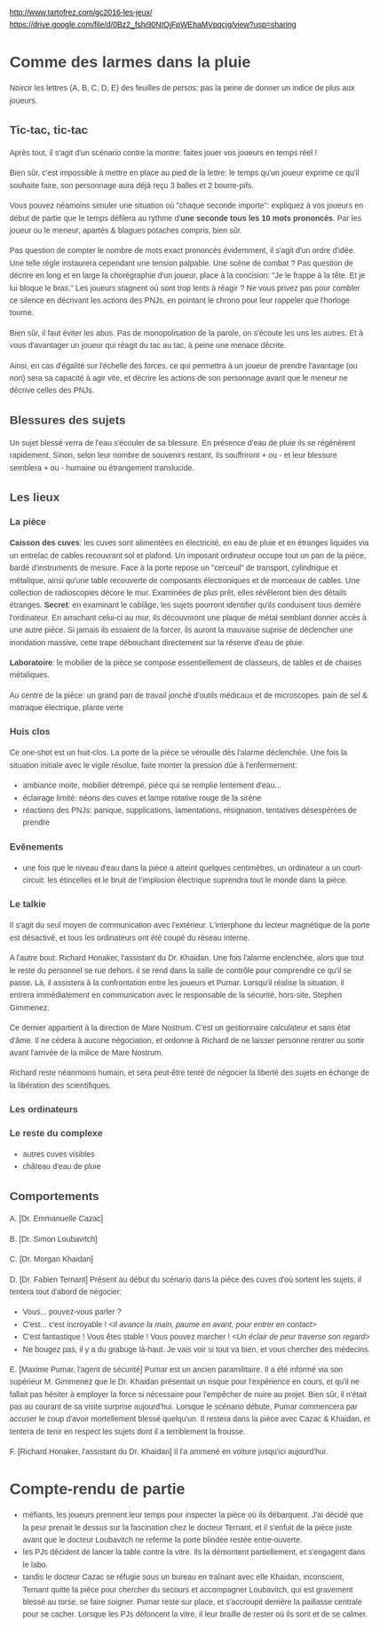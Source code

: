 <style type="text/css">body{margin:40px auto;max-width:650px;line-height:1.6;font-family: sans-serif;color:#444;padding:0 10px}h1,h2,h3{line-height:1.2}</style>

http://www.tartofrez.com/gc2016-les-jeux/
https://drive.google.com/file/d/0Bz2_fshi90NtQjFpWEhaMVpqcjg/view?usp=sharing


# Comme des larmes dans la pluie

Noircir les lettres (A, B, C, D, E) des feuilles de persos: pas la peine de donner un indice de plus aux joueurs.


## Tic-tac, tic-tac

Après tout, il s'agit d'un scénario contre la montre: faites jouer vos joueurs en temps réel !

Bien sûr, c'est impossible à mettre en place au pied de la lettre: le temps qu'un joueur exprime ce qu'il souhaite faire,
son personnage aura déjà reçu 3 balles et 2 bourre-pifs.

Vous pouvez néamoins simuler une situation où "chaque seconde importe":
expliquez à vos joueurs en début de partie que le temps défilera au rythme d'**une seconde tous les 10 mots prononcés**.
Par les joueur ou le meneur, apartés & blagues potaches compris, bien sûr.

Pas question de compter le nombre de mots exact prononcés évidemment, il s'agit d'un ordre d'idée.
Une telle règle instaurera cependant une tension palpable.
Une scène de combat ? Pas question de décrire en long et en large la chorégraphie d'un joueur, place à la concision: "Je le frappe à la tête. Et je lui bloque le bras."
Les joueurs stagnent où sont trop lents à réagir ? Ne vous privez pas pour combler ce silence en décrivant les actions des PNJs, en pointant le chrono pour leur rappeler que l'horloge tourne.

Bien sûr, il faut éviter les abus. Pas de monopolisation de la parole, on s'écoute les uns les autres.
Et à vous d'avantager un joueur qui réagit du tac au tac, à peine une menace décrite.

Ainsi, en cas d'égalité sur l'échelle des forces, ce qui permettra à un joueur de prendre l'avantage (ou non)
sera sa capacité à agir vite, et décrire les actions de son personnage avant que le meneur ne décrive celles des PNJs.


## Blessures des sujets

Un sujet blessé verra de l'eau s'écouler de sa blessure.
En présence d'eau de pluie ils se régénèrent rapidement. Sinon, selon leur nombre de souvenirs restant,
ils souffriront + ou - et leur blessure semblera + ou - humaine ou étrangement translucide.


## Les lieux

### La pièce

**Caisson des cuves**: les cuves sont alimentées en électricité, en eau de pluie et en étranges liquides via un entrelac de cables recouvrant sol et plafond.
Un imposant ordinateur occupe tout un pan de la pièce, bardé d'instruments de mesure.
Face à la porte repose un "cerceuil" de transport, cylindrique et métalique, ainsi qu'une table recouverte de composants électroniques et de morceaux de cables.
Une collection de radioscopies décore le mur. Examinées de plus prêt, elles révêleront bien des détails étranges.
__Secret__: en examinant le cablâge, les sujets pourront identifier qu'ils conduisent tous derrière l'ordinateur.
En arrachant celui-ci au mur, ils découvriront une plaque de métal semblant donner accès à une autre pièce.
Si jamais ils essaient de la forcer, ils auront la mauvaise suprise de déclencher une inondation massive,
cette trape débouchant directement sur la réserve d'eau de pluie.

**Laboratoire**: le mobilier de la pièce se compose essentiellement de classeurs, de tables et de chaises métaliques.

Au centre de la pièce: un grand pan de travail jonché d'outils médicaux et de microscopes.
pain de sel & matraque électrique, plante verte

### Huis clos

Ce one-shot est un huit-clos. La porte de la pièce se vérouille dès l'alarme déclenchée.
Une fois la situation initiale avec le vigile résolue, faite monter la pression dûe à l'enfermement:
- ambiance moite, mobilier détrempé, pièce qui se remplie lentement d'eau...
- éclairage limité: néons des cuves et lampe rotative rouge de la sirène
- réactions des PNJs: panique, supplications, lamentations, résignation, tentatives désespérées de prendre

### Evênements

- une fois que le niveau d'eau dans la pièce a atteint quelques centimètres, un ordinateur a un court-circuit:
les étincelles et le bruit de l'implosion électrique suprendra tout le monde dans la pièce.

### Le talkie

Il s'agit du seul moyen de communication avec l'extérieur.
L'interphone du lecteur magnétique de la porte est désactivé, et tous les ordinateurs ont été coupé du réseau interne.

A l'autre bout: Richard Honaker, l'assistant du Dr. Khaidan.
Une fois l'alarme enclenchée, alors que tout le reste du personnel se rue dehors, il se rend dans la salle de contrôle pour comprendre ce qu'il se passe.
Là, il assistera à la confrontation entre les joueurs et Pumar.
Lorsqu'il réalise la situation, il entrera immédiatement en communication avec le responsable de la sécurité, hors-site, Stephen Gimmenez.

Ce dernier appartient à la direction de Mare Nostrum. C'est un gestionnaire calculateur et sans état d'âme.
Il ne cédera à aucune négociation, et ordonne à Richard de ne laisser personne rentrer ou sortir avant l'arrivée de la milice de Mare Nostrum.

Richard reste néanmoins humain, et sera peut-être tenté de négocier la liberté des sujets en échange de la libération des scientifiques.

### Les ordinateurs



### Le reste du complexe

- autres cuves visibles
- château d'eau de pluie


## Comportements

A. [Dr. Emmanuelle Cazac]

B. [Dr. Simon Loubavitch]

C. [Dr. Morgan Khaidan]

D. [Dr. Fabien Ternant]
Présent au début du scénario dans la pièce des cuves d'où sortent les sujets,
il tentera tout d'abord de négocier:
  * Vous... pouvez-vous parler ?
  * C'est... c'est incroyable ! _<Il avance la main, paume en avant, pour entrer en contact>_
  * C'est fantastique ! Vous êtes stable ! Vous pouvez marcher ! _<Un éclair de peur traverse son regard>_
  * Ne bougez pas, il y a du grabuge là-haut. Je vais voir si tout va bien, et vous chercher des médecins.

E. [Maxime Pumar, l'agent de sécurité]
Pumar est un ancien paramilitaire.
Il a été informé via son supérieur M. Gimmenez que le Dr. Khaidan présentait un risque pour l'expérience en cours,
et qu'il ne fallait pas hésiter à employer la force si nécessaire pour l'empêcher de nuire au projet.
Bien sûr, il n'était pas au courant de sa visite surprise aujourd'hui.
Lorsque le scénario débute, Pumar commencera par accuser le coup d'avoir mortellement blessé quelqu'un.
Il restera dans la pièce avec Cazac & Khaidan, et tentera de tenir en respect les sujets dont il a terriblement
la frousse.

F. [Richard Honaker, l'assistant du Dr. Khaidan]
Il l'a ammené en voiture jusqu'ici aujourd'hui.


# Compte-rendu de partie

- méfiants, les joueurs prennent leur temps pour inspecter la pièce où ils débarquent.
J'ai décidé que la peur prenait le dessus sur la fascination chez le docteur Ternant, et il s'enfuit de la pièce
juste avant que le docteur Loubavitch ne referme la porte blindée restée entre-ouverte.
- les PJs décident de lancer la table contre la vitre. Ils la démontent partiellement, et s'engagent dans le labo.
- tandis le docteur Cazac se réfugie sous un bureau en traînant avec elle Khaidan, inconscient, Ternant quitte la pièce
pour chercher du secours et accompagner Loubavitch, qui est gravement blessé au torse, se faire soigner.
Pumar reste sur place, et s'accroupit derrière la paillasse centrale pour se cacher.
Lorsque les PJs défoncent la vitre, il leur braille de rester où ils sont et de se calmer.

